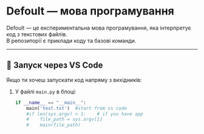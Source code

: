 # Defoult — мова програмування

Defoult — це експериментальна мова програмування, яка інтерпретує код з текстових файлів.  
В репозиторії є приклади коду та базові команди.

---

## 🚀 Запуск через VS Code

Якщо ти хочеш запускати код напряму з вихідників:

1. У файлі `main.py` в блоці:
   ```python
   if __name__ == "__main__":
       main('test.txt')  #start from vs code
       #if len(sys.argv) > 1:    # if you have app
       #    file_path = sys.argv[1]
       #    main(file_path)
